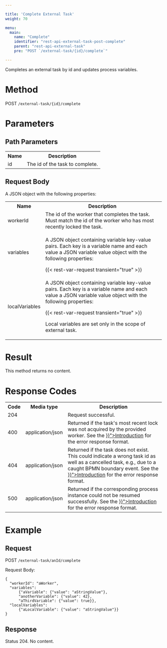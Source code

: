 ```yaml
---

title: 'Complete External Task'
weight: 70

menu:
  main:
    name: "Complete"
    identifier: "rest-api-external-task-post-complete"
    parent: "rest-api-external-task"
    pre: "POST `/external-task/{id}/complete`"

---
```



Completes an external task by id and updates process variables.


# Method

POST `/external-task/{id}/complete`


# Parameters

## Path Parameters

<table class="table table-striped">
  <tr>
    <th>Name</th>
    <th>Description</th>
  </tr>
  <tr>
    <td>id</td>
    <td>The id of the task to complete.</td>
  </tr>
</table>

## Request Body

A JSON object with the following properties:

<table class="table table-striped">
  <tr>
    <th>Name</th>
    <th>Description</th>
  </tr>
  <tr>
    <td>workerId</td>
    <td>The id of the worker that completes the task. Must match the id of the worker who has most recently locked the task.</td>
  </tr>
  <tr>
    <td>variables</td>
    <td><p>A JSON object containing variable key-value pairs. Each key is a variable name and each value a JSON variable value object with the following properties:</p>
    {{< rest-var-request transient="true" >}}
  </tr>
  <tr>
    <td>localVariables</td>
    <td><p>A JSON object containing variable key-value pairs. Each key is a variable name and each value a JSON variable value object with the following properties:</p>
    {{< rest-var-request transient="true" >}}
    <p>Local variables are set only in the scope of external task.</p>
  </tr>
</table>


# Result

This method returns no content.


# Response Codes

<table class="table table-striped">
  <tr>
    <th>Code</th>
    <th>Media type</th>
    <th>Description</th>
  </tr>
  <tr>
    <td>204</td>
    <td></td>
    <td>Request successful.</td>
  </tr>
  <tr>
    <td>400</td>
    <td>application/json</td>
    <td>Returned if the task's most recent lock was not acquired by the provided worker. See the <a href="{{< relref "reference/rest/overview/index.md#error-handling" >}}">Introduction</a> for the error response format.</td>
  </tr>
  <tr>
    <td>404</td>
    <td>application/json</td>
    <td>Returned if the task does not exist. This could indicate a wrong task id as well as a cancelled task, e.g., due to a caught BPMN boundary event. See the <a href="{{< relref "reference/rest/overview/index.md#error-handling" >}}">Introduction</a> for the error response format.</td>
  </tr>
  <tr>
    <td>500</td>
    <td>application/json</td>
    <td>Returned if the corresponding process instance could not be resumed successfully. See the <a href="{{< relref "reference/rest/overview/index.md#error-handling" >}}">Introduction</a> for the error response format.</td>
  </tr>
</table>

# Example

## Request

POST `/external-task/anId/complete`

Request Body:

    {
      "workerId": "aWorker",
      "variables":
          {"aVariable": {"value": "aStringValue"},
          "anotherVariable": {"value": 42},
          "aThirdVariable": {"value": true}},
      "localVariables":
          {"aLocalVariable": {"value": "aStringValue"}}
    }

## Response

Status 204. No content.

